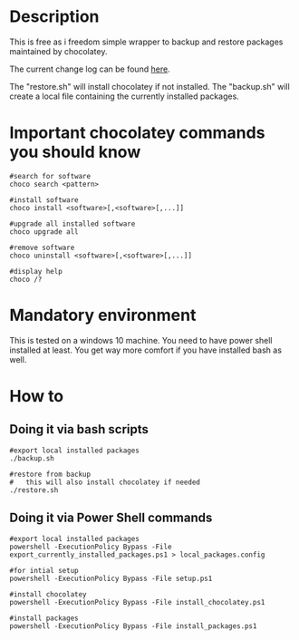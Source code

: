 # Description

This is free as i freedom simple wrapper to backup and restore packages maintained by chocolatey.

The current change log can be found [here](CHANGELOG.md).

The "restore.sh" will install chocolatey if not installed.
The "backup.sh" will create a local file containing the currently installed packages.

# Important chocolatey commands you should know

```
#search for software
choco search <pattern>

#install software
choco install <software>[,<software>[,...]]

#upgrade all installed software
choco upgrade all

#remove software
choco uninstall <software>[,<software>[,...]]

#display help
choco /?
```

# Mandatory environment

This is tested on a windows 10 machine.
You need to have power shell installed at least.
You get way more comfort if you have installed bash as well.

# How to

## Doing it via bash scripts

```
#export local installed packages
./backup.sh

#restore from backup
#   this will also install chocolatey if needed
./restore.sh
```

## Doing it via Power Shell commands

```
#export local installed packages
powershell -ExecutionPolicy Bypass -File export_currently_installed_packages.ps1 > local_packages.config

#for intial setup
powershell -ExecutionPolicy Bypass -File setup.ps1

#install chocolatey
powershell -ExecutionPolicy Bypass -File install_chocolatey.ps1 

#install packages
powershell -ExecutionPolicy Bypass -File install_packages.ps1
```

